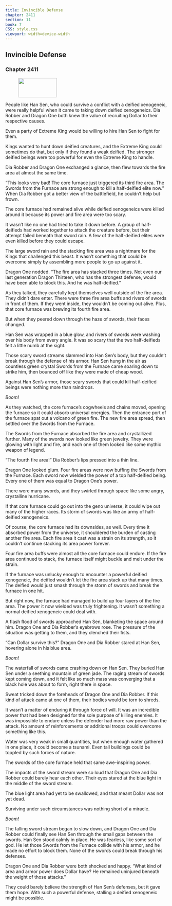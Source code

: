 ```yaml
---
title: Invincible Defense
chapter: 2411
section: 11
book: 7
CSS: style.css
viewport: width=device-width
---
```


## Invincible Defense

### Chapter 2411

<figure>
	<img src="../Images/gem.gif" alt="" id="gem" width="120" height="60" />
</figure>

People like Han Sen, who could survive a conflict with a deified xenogeneic, were really helpful when it came to taking down deified xenogeneics. Dia Robber and Dragon One both knew the value of recruiting Dollar to their respective causes.

Even a party of Extreme King would be willing to hire Han Sen to fight for them.

Kings wanted to hunt down deified creatures, and the Extreme King could sometimes do that, but only if they found a weak deified. The stronger deified beings were too powerful for even the Extreme King to handle.

Dia Robber and Dragon One exchanged a glance, then flew towards the fire area at almost the same time.

“This looks very bad! The core furnace just triggered its third fire area. The Swords from the Furnace are strong enough to kill a half-deified elite now.” When Dia Robber got a better view of the battlefield, he couldn’t help but frown.

The core furnace had remained alive while deified xenogeneics were killed around it because its power and fire area were too scary.

It wasn’t like no one had tried to take it down before. A group of half-deifieds had worked together to attack the creature before, but their attempt failed beneath that sword rain. A few of the half-deified elites were even killed before they could escape.

The large sword rain and the stacking fire area was a nightmare for the Kings that challenged this beast. It wasn’t something that could be overcome simply by assembling more people to go up against it.

Dragon One nodded. “The fire area has stacked three times. Not even our last generation Dragon Thirteen, who has the strongest defense, would have been able to block this. And he was half-deified.”

As they talked, they carefully kept themselves well outside of the fire area. They didn’t dare enter. There were three fire area buffs and rivers of swords in front of them. If they went inside, they wouldn’t be coming out alive. Plus, that core furnace was brewing its fourth fire area.

But when they peered down through the haze of swords, their faces changed.

Han Sen was wrapped in a blue glow, and rivers of swords were washing over his body from every angle. It was so scary that the two half-deifieds felt a little numb at the sight.

Those scary sword streams slammed into Han Sen’s body, but they couldn’t break through the defense of his armor. Han Sen hung in the air as countless green crystal Swords from the Furnace came soaring down to strike him, then bounced off like they were made of cheap wood.

Against Han Sen’s armor, those scary swords that could kill half-deified beings were nothing more than raindrops.

*Boom!*

As they watched, the core furnace’s cogwheels and chains moved, opening the furnace so it could absorb universal energies. Then the entrance port of the furnace spat out a volcano of green fire. The new fire area spread, then settled over the Swords from the Furnace.

The Swords from the Furnace absorbed the fire area and crystallized further. Many of the swords now looked like green jewelry. They were glowing with light and fire, and each one of them looked like some mythic weapon of legend.

“The fourth fire area!” Dia Robber’s lips pressed into a thin line.

Dragon One looked glum. Four fire areas were now buffing the Swords from the Furnace. Each sword now wielded the power of a top half-deified being. Every one of them was equal to Dragon One’s power.

There were many swords, and they swirled through space like some angry, crystalline hurricane.

If that core furnace could go out into the geno universe, it could wipe out many of the higher races. Its storm of swords was like an army of half-deified xenogeneics.

Of course, the core furnace had its downsides, as well. Every time it absorbed power from the universe, it shouldered the burden of casting another fire area. Each fire area it cast was a strain on its strength, so it couldn’t continue stacking its area power forever.

Four fire area buffs were almost all the core furnace could endure. If the fire area continued to stack, the furnace itself might buckle and melt under the strain.

If the furnace was unlucky enough to encounter a powerful deified xenogeneic, the deified wouldn’t let the fire area stack up that many times. The deified would just smash through the storm of swords and break the furnace in one hit.

But right now, the furnace had managed to build up four layers of the fire area. The power it now wielded was truly frightening. It wasn’t something a normal deified xenogeneic could deal with.

A flash flood of swords approached Han Sen, blanketing the space around him. Dragon One and Dia Robber’s eyebrows rose. The pressure of the situation was getting to them, and they clenched their fists.

“Can Dollar survive this?” Dragon One and Dia Robber stared at Han Sen, hovering alone in his blue area.

*Boom!*

The waterfall of swords came crashing down on Han Sen. They buried Han Sen under a seething mountain of green jade. The raging stream of swords kept coming down, and it felt like so much mass was converging that a black hole was about to form, right there in space.

Sweat tricked down the foreheads of Dragon One and Dia Robber. If this kind of attack came at one of them, their bodies would be torn to shreds.

It wasn’t a matter of enduring it through force of will. It was an incredible power that had been designed for the sole purpose of killing enemies. It was impossible to endure unless the defender had more raw power than the attack. No amount of reinforcements or additional troops could overcome something like this.

Water was very weak in small quantities, but when enough water gathered in one place, it could become a tsunami. Even tall buildings could be toppled by such forces of nature.

The swords of the core furnace held that same awe-inspiring power.

The impacts of the sword stream were so loud that Dragon One and Dia Robber could barely hear each other. Their eyes stared at the blue light in the middle of the sword stream.

The blue light area had yet to be swallowed, and that meant Dollar was not yet dead.

Surviving under such circumstances was nothing short of a miracle.

*Boom!*

The falling sword stream began to slow down, and Dragon One and Dia Robber could finally see Han Sen through the small gaps between the swords. Han Sen stood calmly in place. He was fearless, like some sort of god. He let those Swords from the Furnace collide with his armor, and he made no effort to block them. None of the swords could break through his defenses.

Dragon One and Dia Robber were both shocked and happy. “What kind of area and armor power does Dollar have? He remained uninjured beneath the weight of those attacks.”

They could barely believe the strength of Han Sen’s defenses, but it gave them hope. With such a powerful defense, stalling a deified xenogeneic might be possible.